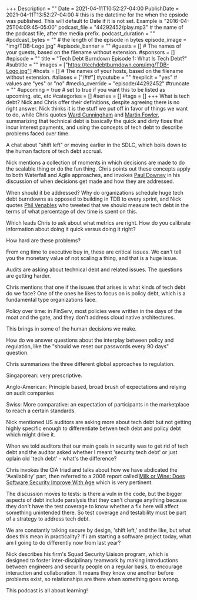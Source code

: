 +++
Description = ""
Date = 2021-04-11T10:52:27-04:00
PublishDate = 2021-04-11T13:52:27-04:00 # this is the datetime for the when the epsiode was published. This will default to Date if it is not set. Example is "2016-04-25T04:09:45-05:00"
podcast_file = "44292452/play.mp3" # the name of the podcast file, after the media prefix.
podcast_duration = ""
#podcast_bytes = "" # the length of the episode in bytes
episode_image = "img/TDB-Logo.jpg"
#episode_banner = ""
#guests = [] # The names of your guests, based on the filename without extension.
#sponsors = []
#episode = ""
title = "Tech Debt Burndown Episode 1: What Is Tech Debt?"
#subtitle = ""
images = ["https://techdebtburndown.com/img/TDB-Logo.jpg"]
#hosts = [] # The names of your hosts, based on the filename without extension.
#aliases = ["/##"]
#youtube = ""
#explicit = "yes" # values are "yes" or "no"
#media_override = "episode/44292452"
#truncate = ""
#upcoming = true # set to true if you want this to be listed as upcoming, etc, etc
#categories = []
#series = []
#tags = []
+++
What is tech debt? Nick and Chris offer their definitions, despite agreeing there is no right answer. Nick thinks it is the stuff we put off in favor of things we want to do, while Chris quotes [Ward Cunningham](https://en.wikipedia.org/wiki/Ward_Cunningham) and [Martin Fowler](https://martinfowler.com), summarizing that technical debt is  basically the quick and dirty fixes that incur interest payments, and using the concepts of tech debt to describe problems faced over time. 

A chat about "shift left" or moving earlier in the SDLC, which boils down to the human factors of tech debt accrual. 

Nick mentions a collection of moments in which decisions are made to do the scalable thing or do the fun thing. Chris points out these concepts apply to both Waterfall and Agile approaches, and invokes <a href="https://twitter.com/psd">Paul Downey</a> in his discussion of when decisions get made and how they are addressed.

When should it be addressed? Why do organizations schedule huge tech debt burndowns as opposed to building in TDB to every sprint, and Nick quotes [Phil Venables](https://www.philvenables.com/about) who tweeted that we should measure tech debt in the terms of what percentage of dev time is spent on this. 

Which leads Chris to ask about what metrics are right. How do you calibrate information about doing it quick versus doing it right? 

How hard are these problems? 

From eng time to executive buy in, these are critical issues. We can't tell you the monetary value of not scaling a thing, and that is a huge issue. 

Audits are asking about technical debt and related issues. The questions are getting harder. 

Chris mentions that one if the issues that arises is what kinds of tech debt do we face? One of the ones he likes to focus on is policy debt, which is a fundamental type organizations face. 

Policy over time: in FinServ, most policies were written in the days of the moat and the gate, and they don't address cloud native architectures. 

This brings in some of the human decisions we make. 

How do we answer questions about the interplay between policy and regulation, like the "should we reset our passwords every 90 days" question. 

Chris summarizes the three different global approaches to regulation. 

Singaporean: very prescriptive. 

Anglo-American: Principle based, broad brush of expectations and relying on audit companies

Swiss: More comparative: an expectation of participants in the marketplace to reach a certain standards.

Nick mentioned US auditors are asking more about tech debt but not getting highly specific enough to differentiate betwen tech debt and policy debt which might drive it.

When we told auditors that our main goals in security was to get rid of tech debt and the auditor asked whether I meant 'security tech debt' or just oplain old 'tech debt' - what's the difference?

Chris invokes the CIA triad and talks about how we have abdicated the 'Availability' part, then referred to a 2006 report called [Milk or Wine: Does Software Security Improve With Age](https://www.usenix.org/conference/15th-usenix-security-symposium/milk-or-wine-does-software-security-improve-age) which is very pertinent. 

The discussion moves to tests: is there a vuln in the code, but the bigger aspects of debt include paralysis that they can't change anything because they don't have the test coverage to know whether a fix here will affect something unintended there. So test coverage and testability must be part of a strategy to address tech debt. 

We are constantly talking secure by design, 'shift left,' and the like, but what does this mean in practicality? If i am starting a software project today, what am I going to do differently now from last year?

Nick describes his firm's Squad Security Liaison program, which is designed to foster inter-disciplinary teamwork by making introductions between engineers and security people on a regular basis, to encourage interaction and collaboration. It means they know one another before problems exist, so relationships are there when something goes wrong. 


This podcast is all about learning! 